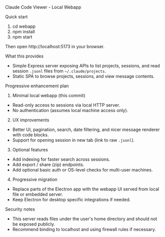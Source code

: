 Claude Code Viewer - Local Webapp

Quick start

1. cd webapp
2. npm install
3. npm start

Then open http://localhost:5173 in your browser.

What this provides

- Simple Express server exposing APIs to list projects, sessions, and read session `.jsonl` files from `~/.claude/projects`.
- Static SPA to browse projects, sessions, and view message contents.

Progressive enhancement plan

1) Minimal local webapp (this commit)
  - Read-only access to sessions via local HTTP server.
  - No authentication (assumes local machine access only).

2) UX improvements
  - Better UI, pagination, search, date filtering, and nicer message renderer with code blocks.
  - Support for opening session in new tab (link to raw `.jsonl`).

3) Optional features
  - Add indexing for faster search across sessions.
  - Add export / share (zip) endpoints.
  - Add optional basic auth or OS-level checks for multi-user machines.

4) Progressive migration
  - Replace parts of the Electron app with the webapp UI served from local file or embedded server.
  - Keep Electron for desktop specific integrations if needed.

Security notes

- This server reads files under the user's home directory and should not be exposed publicly.
- Recommend binding to localhost and using firewall rules if necessary.
